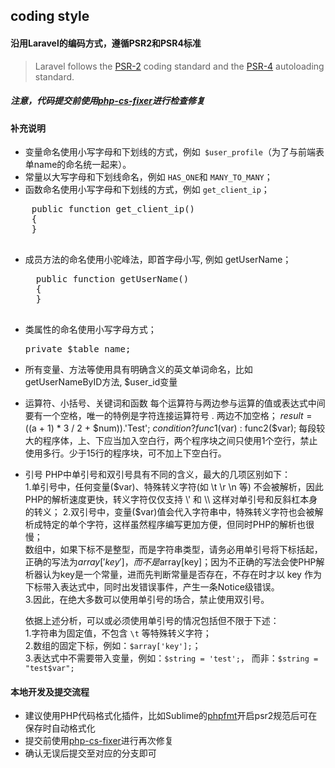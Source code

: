 ## coding style
#### 沿用Laravel的编码方式，遵循PSR2和PSR4标准
> Laravel follows the [PSR-2](https://github.com/PizzaLiu/PHP-FIG/blob/master/PSR-2-coding-style-guide-cn.md) coding standard and the [PSR-4](https://github.com/PizzaLiu/PHP-FIG/blob/master/PSR-4-autoloader-cn.md) autoloading standard.

##### 注意，代码提交前使用[php-cs-fixer](https://github.com/FriendsOfPHP/PHP-CS-Fixer)进行检查修复 #####

#### 补充说明
- 变量命名使用小写字母和下划线的方式，例如` $user_profile`（为了与前端表单name的命名统一起来）。
- 常量以大写字母和下划线命名，例如 `HAS_ONE`和 `MANY_TO_MANY`；
-  函数命名使用小写字母和下划线的方式，例如 `get_client_ip`；
  <pre>
    public function get_client_ip()
    {
    }

</pre>

- 成员方法的命名使用小驼峰法，即首字母小写, 例如 getUserName；
  <pre>
    public function getUserName()
    {
    }

</pre>

- 类属性的命名使用小写字母方式；
  <pre>private $table_name;</pre>

- 所有变量、方法等使用具有明确含义的英文单词命名，比如getUserNameByID方法, $user_id变量

- 运算符、小括号、关键词和函数
    每个运算符与两边参与运算的值或表达式中间要有一个空格，唯一的特例是字符连接运算符号 . 两边不加空格；
    $result = (($a + 1) * 3 / 2 + $num)).'Test';
    $condition ? func1($var) : func2($var);
    每段较大的程序体，上、下应当加入空白行，两个程序块之间只使用1个空行，禁止使用多行。少于15行的程序块，可不加上下空白行。



- 引号
    PHP中单引号和双引号具有不同的含义，最大的几项区别如下：    
    1.单引号中，任何变量($var)、特殊转义字符(如 \t \r \n 等)    不会被解析，因此PHP的解析速度更快，转义字符仅仅支持 \' 和 \\ 这样对单引号和反斜杠本身的转义；    
    2.双引号中，变量($var)值会代入字符串中，特殊转义字符也会被解析成特定的单个字符，这样虽然程序编写更加方便，但同时PHP的解析也很慢；   
数组中，如果下标不是整型，而是字符串类型，请务必用单引号将下标括起，正确的写法为$array['key']，而不是$array[key]；因为不正确的写法会使PHP解析器认为key是一个常量，进而先判断常量是否存在，不存在时才以 key 作为下标带入表达式中，同时出发错误事件，产生一条Notice级错误。    
    3.因此，在绝大多数可以使用单引号的场合，禁止使用双引号。    

    依据上述分析，可以或必须使用单引号的情况包括但不限于下述：    
    1.字符串为固定值，不包含 `\t` 等特殊转义字符；    
    2.数组的固定下标，例如：`$array['key'];`；    
    3.表达式中不需要带入变量，例如：`$string = 'test';`， 而非：`$string = "test$var";`

#### 本地开发及提交流程
- 建议使用PHP代码格式化插件，比如Sublime的[phpfmt](https://github.com/phpfmt/sublime-phpfmt)开启psr2规范后可在保存时自动格式化
- 提交前使用[php-cs-fixer](https://github.com/FriendsOfPHP/PHP-CS-Fixer)进行再次修复
- 确认无误后提交至对应的分支即可
